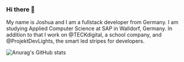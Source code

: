 ### Hi there 👋

<p> My name is Joshua and I am a fullstack developer from Germany. I am studying Applied Computer Science at SAP in Walldorf, Germany. In addition to that I work on @TECKdigital, a school company, and @ProjektDevLights, the smart led stripes for developers. 

![Anurag's GitHub stats](https://github-readme-stats.vercel.app/api?username=Jozys&show_icons=true&theme=tokyonight)


<!--
**Jozys/Jozys** is a ✨ _special_ ✨ repository because its `README.md` (this file) appears on your GitHub profile.
